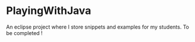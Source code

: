 # PlayingWithJava
An eclipse project where I store snippets and examples for my students.
To be completed !
